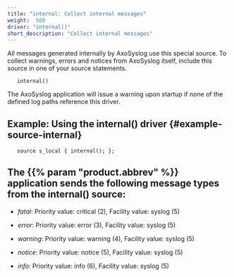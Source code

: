 ```yaml
---
title: "internal: Collect internal messages"
weight:  500
driver: "internal()"
short_description: "Collect internal messages"
---
```

<!-- DISCLAIMER: This file is based on the syslog-ng Open Source Edition documentation https://github.com/balabit/syslog-ng-ose-guides/commit/2f4a52ee61d1ea9ad27cb4f3168b95408fddfdf2 and is used under the terms of The syslog-ng Open Source Edition Documentation License. The file has been modified by Axoflow. -->

All messages generated internally by AxoSyslog use this special source. To collect warnings, errors and notices from AxoSyslog itself, include this source in one of your source statements.

```shell
   internal()
```

The AxoSyslog application will issue a warning upon startup if none of the defined log paths reference this driver.


## Example: Using the internal() driver {#example-source-internal}

```shell
   source s_local { internal(); };
```



## The {{% param "product.abbrev" %}} application sends the following message types from the internal() source:

  - *fatal*: Priority value: critical (2), Facility value: syslog (5)

  - *error*: Priority value: error (3), Facility value: syslog (5)

  - *warning*: Priority value: warning (4), Facility value: syslog (5)

  - *notice*: Priority value: notice (5), Facility value: syslog (5)

  - *info*: Priority value: info (6), Facility value: syslog (5)


